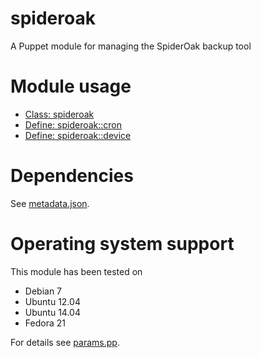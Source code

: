 # spideroak

A Puppet module for managing the SpiderOak backup tool

# Module usage

* [Class: spideroak](manifests/init.pp)
* [Define: spideroak::cron](manifests/cron.pp)
* [Define: spideroak::device](manifests/device.pp)

# Dependencies

See [metadata.json](metadata.json).

# Operating system support

This module has been tested on

* Debian 7
* Ubuntu 12.04
* Ubuntu 14.04
* Fedora 21

For details see [params.pp](manifests/params.pp).
